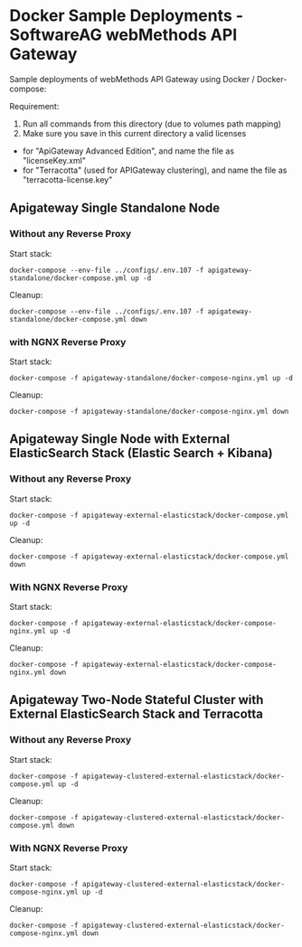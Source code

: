 # Docker Sample Deployments - SoftwareAG webMethods API Gateway

Sample deployments of webMethods API Gateway using Docker / Docker-compose:

Requirement: 

1) Run all commands from this directory (due to volumes path mapping)
2) Make sure you save in this current directory a valid licenses
 - for "ApiGateway Advanced Edition", and name the file as "licenseKey.xml"
 - for "Terracotta" (used for APIGateway clustering), and name the file as "terracotta-license.key"

## Apigateway Single Standalone Node
### Without any Reverse Proxy

Start stack:

```
docker-compose --env-file ../configs/.env.107 -f apigateway-standalone/docker-compose.yml up -d
```

Cleanup:

```
docker-compose --env-file ../configs/.env.107 -f apigateway-standalone/docker-compose.yml down
```

### with NGNX Reverse Proxy

Start stack:

```
docker-compose -f apigateway-standalone/docker-compose-nginx.yml up -d
```

Cleanup:

```
docker-compose -f apigateway-standalone/docker-compose-nginx.yml down
```

## Apigateway Single Node with External ElasticSearch Stack (Elastic Search + Kibana)
### Without any Reverse Proxy

Start stack:

```
docker-compose -f apigateway-external-elasticstack/docker-compose.yml up -d
```

Cleanup:

```
docker-compose -f apigateway-external-elasticstack/docker-compose.yml down
```
### With NGNX Reverse Proxy

Start stack:

```
docker-compose -f apigateway-external-elasticstack/docker-compose-nginx.yml up -d
```

Cleanup:

```
docker-compose -f apigateway-external-elasticstack/docker-compose-nginx.yml down
```
## Apigateway Two-Node Stateful Cluster with External ElasticSearch Stack and Terracotta

### Without any Reverse Proxy

Start stack:

```
docker-compose -f apigateway-clustered-external-elasticstack/docker-compose.yml up -d
```

Cleanup:

```
docker-compose -f apigateway-clustered-external-elasticstack/docker-compose.yml down
```

### With NGNX Reverse Proxy

Start stack:

```
docker-compose -f apigateway-clustered-external-elasticstack/docker-compose-nginx.yml up -d
```

Cleanup:

```
docker-compose -f apigateway-clustered-external-elasticstack/docker-compose-nginx.yml down
```